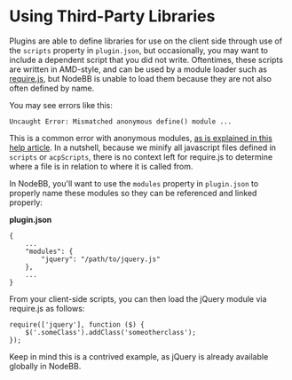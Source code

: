 # Using Third-Party Libraries

Plugins are able to define libraries for use on the client side through use of the `scripts` property in `plugin.json`,
but occasionally, you may want to include a dependent script that you did not write. Oftentimes, these scripts are
written in AMD-style, and can be used by a module loader such as [require.js](//requirejs.org), but NodeBB is unable
to load them because they are not also often defined by name.

You may see errors like this:

`Uncaught Error: Mismatched anonymous define() module ...`

This is a common error with anonymous modules, [as is explained in this help article](http://requirejs.org/docs/errors.html#mismatch).
In a nutshell, because we minify all javascript files defined in `scripts` or `acpScripts`, there is no context left for require.js to
determine where a file is in relation to where it is called from.

In NodeBB, you'll want to use the `modules` property in `plugin.json` to properly name these modules so they can be referenced and linked properly:

**plugin.json**

```
{
	...
	"modules": {
		"jquery": "/path/to/jquery.js"
	},
	...
}
```

From your client-side scripts, you can then load the jQuery module via require.js as follows:

```
require(['jquery'], function ($) {
	$('.someClass').addClass('someotherclass');
});
```

Keep in mind this is a contrived example, as jQuery is already available globally in NodeBB.
